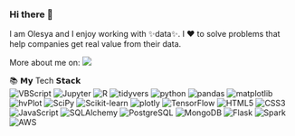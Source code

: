 ### Hi there 👋

I am Olesya and I enjoy working with ✨data✨. I ❤️ to solve problems that help companies get real value from their data.

More about me on: [<img src="https://img.shields.io/badge/linkedin-%230077B5.svg?&style=for-the-badge&logo=linkedin&logoColor=white"/>](https://ca.linkedin.com/in/olesya-irkhina-3a890765)

<!-- <details>
	<summary>:books:&nbsp;&nbsp;&nbsp;<b>𝗠𝘆 Tech 𝗦𝘁𝗮𝗰𝗸</b></summary>
	<br/> -->
 
<!-- 
![VBScript](https://img.shields.io/badge/-VBScript-05122A?style=flat&logo=VBScript)&nbsp;
![python](https://img.shields.io/badge/-python-05122A?style=flat&logo=python)&nbsp;
![pandas](https://img.shields.io/badge/-pandas-05122A?style=flat&logo=pandas)&nbsp;
![matplotlib](https://img.shields.io/badge/-matplotlib-05122A?style=flat&logo=matplotlib)&nbsp;
![matplotlib](https://img.shields.io/badge/-matplotlib-05122A?style=flat&logo=matplotlib)&nbsp;
![HTML5](https://img.shields.io/badge/-HTML5-05122A?style=flat&logo=HTML5)&nbsp;
![CSS3](https://img.shields.io/badge/-CSS3-05122A?style=flat&logo=CSS3)&nbsp;
![JavaScript](https://img.shields.io/badge/-JavaScript-05122A?style=flat&logo=JavaScript)&nbsp;
![PostgreSQL](https://img.shields.io/badge/PostgreSQL-05122A?style=flat&logo=postgresql)&nbsp;
![Spark](https://img.shields.io/badge/-Apache_Spark-05122A?style=flat&logo=apache-spark)&nbsp;
![AWS](https://img.shields.io/badge/-AWS-05122A?style=flat&logo=Amazon-AWS)&nbsp; -->


<!--  </details> -->
:books: 𝗠𝘆 Tech 𝗦𝘁𝗮𝗰𝗸
</br>
![VBScript](https://img.shields.io/badge/-VBScript-05122A?style=flat&logo=VBScript)
![Jupyter](https://img.shields.io/badge/-Jupyter-05122A?style=flat&logo=Jupyter)
![R](https://img.shields.io/badge/-R-05122A?style=flat&logo=R)
![tidyvers](https://img.shields.io/badge/-tidyvers-05122A?style=flat&logo=tidyvers)
![python](https://img.shields.io/badge/-python-05122A?style=flat&logo=python)
![pandas](https://img.shields.io/badge/-pandas-05122A?style=flat&logo=pandas)
![matplotlib](https://img.shields.io/badge/-matplotlib-05122A?style=flat&logo=matplotlib)
![hvPlot](https://img.shields.io/badge/-hvPlot-05122A?style=flat&logo=hvPlot)
![SciPy](https://img.shields.io/badge/-SciPy-05122A?style=flat&logo=SciPy)
![Scikit-learn](https://img.shields.io/badge/-Scikit_learn-05122A?style=flat&logo=Scikit_learn)
![plotly](https://img.shields.io/badge/-plotly-05122A?style=flat&logo=plotly)
![TensorFlow](https://img.shields.io/badge/-TensorFlow-05122A?style=flat&logo=TensorFlow)
![HTML5](https://img.shields.io/badge/-HTML5-05122A?style=flat&logo=HTML5)
![CSS3](https://img.shields.io/badge/-CSS3-05122A?style=flat&logo=CSS3)
![JavaScript](https://img.shields.io/badge/-JavaScript-05122A?style=flat&logo=JavaScript)
![SQLAlchemy](https://img.shields.io/badge/SQLAlchemy-05122A?style=flat&logo=SQLAlchemy)
![PostgreSQL](https://img.shields.io/badge/PostgreSQL-05122A?style=flat&logo=postgresql)
![MongoDB](https://img.shields.io/badge/MongoDB-05122A?style=flat&logo=MongoDB)
![Flask](https://img.shields.io/badge/Flask-05122A?style=flat&logo=Flask)
![Spark](https://img.shields.io/badge/-Apache_Spark-05122A?style=flat&logo=apache-spark)
![AWS](https://img.shields.io/badge/-AWS-05122A?style=flat&logo=Amazon-AWS)

<!--
**itekkie/itekkie** is a ✨ _special_ ✨ repository because its `README.md` (this file) appears on your GitHub profile.

Here are some ideas to get you started:

- 🔭 I’m currently working on ...
- 🌱 I’m currently learning ...
- 👯 I’m looking to collaborate on ...
- 🤔 I’m looking for help with ...
- 💬 Ask me about ...
- 📫 How to reach me: ...
- 😄 Pronouns: ...
- ⚡ Fun fact: ...
-->
